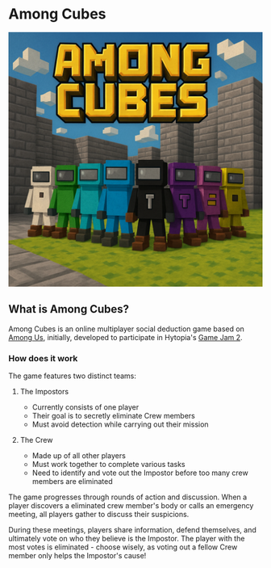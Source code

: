 # Among Cubes

![Among Cubes](cover.png)

## What is Among Cubes?

Among Cubes is an online multiplayer social deduction game based on [Among Us](https://en.wikipedia.org/wiki/Among_Us), initially, developed to participate in Hytopia's [Game Jam 2](https://x.com/HYTOPIAgg/status/1906753533778473265).

### How does it work

The game features two distinct teams:

1. The Impostors
   - Currently consists of one player
   - Their goal is to secretly eliminate Crew members
   - Must avoid detection while carrying out their mission

2. The Crew
   - Made up of all other players
   - Must work together to complete various tasks
   - Need to identify and vote out the Impostor before too many crew members are eliminated

The game progresses through rounds of action and discussion. When a player discovers a eliminated crew member's body or calls an emergency meeting, all players gather to discuss their suspicions. 

During these meetings, players share information, defend themselves, and ultimately vote on who they believe is the Impostor. The player with the most votes is eliminated - choose wisely, as voting out a fellow Crew member only helps the Impostor's cause!

